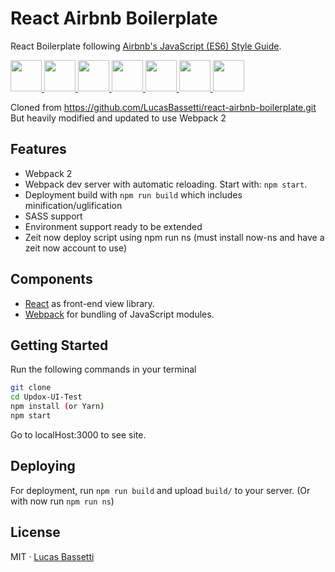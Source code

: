# React Airbnb Boilerplate

React Boilerplate following [Airbnb's JavaScript (ES6) Style Guide](https://github.com/airbnb/javascript).

<a href="https://facebook.github.io/react/" target="_blank"> <img src="https://cdn.worldvectorlogo.com/logos/react.svg" height="50" />
</a> <a href="https://webpack.github.io" target="_blank"> <img src="https://cdn.worldvectorlogo.com/logos/webpack.svg" height="50" />
</a> <a href="http://eslint.org" target="_blank"> <img src="https://cdn.worldvectorlogo.com/logos/eslint.svg" height="50" /> </a> <a href="https://mochajs.org/" target="_blank"> <img src="https://avatars0.githubusercontent.com/u/8770005?v=3&s=400" height="50" /> </a> <a href="http://chaijs.com/" target="_blank"> <img src="https://camo.githubusercontent.com/431283cc1643d02167aac31067137897507c60fc/687474703a2f2f636861696a732e636f6d2f696d672f636861692d6c6f676f2e706e67" height="50" /> </a> <a href="https://github.com/airbnb/javascript" target="_blank"> <img src="https://cdn.worldvectorlogo.com/logos/airbnb-2.svg" height="50" /> </a> <a href="https://babeljs.io" target="_blank">
  <img src="https://raw.githubusercontent.com/babel/logo/master/babel.png" height="50" />
</a>

Cloned from https://github.com/LucasBassetti/react-airbnb-boilerplate.git
But heavily modified and updated to use Webpack 2

## Features
- Webpack 2
- Webpack dev server with automatic reloading. Start with: `npm start`.
- Deployment build with `npm run build` which includes minification/uglification
- SASS support
- Environment support ready to be extended
- Zeit now deploy script using npm run ns (must install now-ns and have a zeit now account to use)

## Components
- [React](https://facebook.github.io/react/) as front-end view library.
- [Webpack](https://webpack.github.io) for bundling of JavaScript modules.

## Getting Started

Run the following commands in your terminal

```bash
git clone 
cd Updox-UI-Test
npm install (or Yarn)
npm start
```
Go to localHost:3000 to see site.

## Deploying

For deployment, run `npm run build` and upload `build/` to your server. (Or with now run `npm run ns`)

## License

MIT · [Lucas Bassetti](http://lucasbassetti.com.br)
